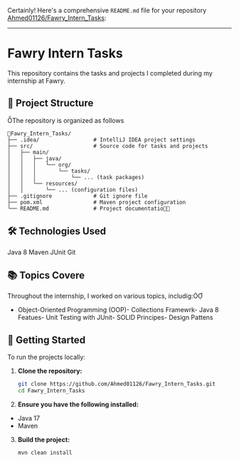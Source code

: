 Certainly! Here's a comprehensive `README.md` file for your repository [Ahmed01126/Fawry_Intern_Tasks](https://github.com/Ahmed01126/Fawry_Intern_Tasks):

---

# Fawry Intern Tasks

This repository contains the tasks and projects I completed during my internship at Fawry.

## 📁 Project Structure
The repository is organized as follows

```
Fawry_Intern_Tasks/
├── .idea/                 # IntelliJ IDEA project settings
├── src/                   # Source code for tasks and projects
│   ├── main/
│   │   ├── java/
│   │   │   └── org/
│   │   │       └── tasks/
│   │   │           └── ... (task packages)
│   │   └── resources/
│   │       └── ... (configuration files)
├── .gitignore             # Git ignore file
├── pom.xml                # Maven project configuration
└── README.md              # Project documentatio
```

## 🛠️ Technologies Used

 Java 8
 Maven
 JUnit
 Git

## 📚 Topics Covere

Throughout the internship, I worked on various topics, includig:
- Object-Oriented Programming (OOP)- Collections Framewrk- Java 8 Featues- Unit Testing with JUnit- SOLID Principes- Design Pattens

## 🚀 Getting Started

To run the projects locally:

1. **Clone the repository:**

   ```bash
   git clone https://github.com/Ahmed01126/Fawry_Intern_Tasks.git
   cd Fawry_Intern_Tasks
   ```

2. **Ensure you have the following installed:**

  - Java 17
  - Maven

3. **Build the project:**

   ```bash
   mvn clean install
   ```

